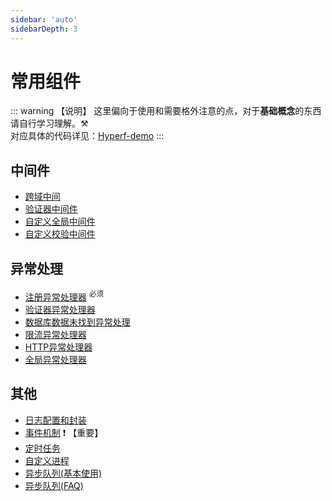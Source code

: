 ```yaml
---
sidebar: 'auto'
sidebarDepth: 3
---
```



# 常用组件

::: warning 【说明】
这里偏向于使用和需要格外注意的点，对于**基础概念**的东西请自行学习理解。:hammer_and_pick: \
对应具体的代码详见：[Hyperf-demo](https://github.com/JerryTZF/hyperf-demo)
:::


## 中间件

- [跨域中间](/zh/hyperf/middleware/cors.md)
- [验证器中间件](/zh/hyperf/middleware/validator.md)
- [自定义全局中间件](/zh/hyperf/middleware/overload.md)
- [自定义校验中间件](/zh/hyperf/middleware/normal.md)


## 异常处理

- [注册异常处理器](/zh/hyperf/exception/register.md) <sup>必须</sup>
- [验证器异常处理器](/zh/hyperf/exception/validator.md)
- [数据库数据未找到异常处理](/zh/hyperf/exception/data-not-found.md)
- [限流异常处理器](/zh/hyperf/exception/rate-limit.md)
- [HTTP异常处理器](/zh/hyperf/exception/http.md)
- [全局异常处理器](/zh/hyperf/exception/global.md)

## 其他


- [日志配置和封装](/zh/hyperf/log/log.md)
- [事件机制](/zh/hyperf/listen/listen.md) :exclamation: 【重要】
- [定时任务](/zh/hyperf/crontab/crontab.md)
- [自定义进程](/zh/hyperf/process/process.md)
- [异步队列(基本使用)](/zh/hyperf/redis/queue.md)
- [异步队列(FAQ)](/zh/hyperf/redis/queue-warning.md)